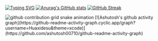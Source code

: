 [![Typing SVG](https://readme-typing-svg.herokuapp.com?font=Ma+Shan+Zheng&pause=1000&color=00D30C&width=435&lines=%E8%BF%99%E6%98%AF%E4%B8%80%E4%BD%8D%E8%BF%87%E6%B0%94%E7%9A%84%E8%80%81%E8%BD%A6%E8%BD%A6~;%E5%88%AB%E7%9C%8B%E5%95%A6%EF%BC%8C%E5%90%8E%E9%9D%A2%E4%BB%80%E4%B9%88%E9%83%BD%E6%B2%A1%E6%9C%89%E4%BA%86XD)](https://git.io/typing-svg)
[![Anurag's GitHub stats](https://github-readme-stats.vercel.app/api?username=Huaxidesu&count_private=true&show_icons=true&theme=great-gatsby)](https://github.com/anuraghazra/github-readme-stats)
[![GitHub Streak](https://streak-stats.demolab.com?user=huaxidesu%40gmail.com&theme=onedark-duo&hide_border=%E9%94%99%E8%AF%AF%E7%9A%84&locale=zh_Hans)](https://git.io/streak-stats)
<picture>

  <source media="(prefers-color-scheme: dark)" srcset="https://raw.githubusercontent.com/huige233/huige233/output/github-snake-dark.svg">

  <source media="(prefers-color-scheme: light)" srcset="https://raw.githubusercontent.com/huige233/huige233/output/github-snake.svg">

  <img alt="github contribution grid snake animation" src="https://raw.githubusercontent.com/huige233/huige233/output/github-snake.svg">

</picture>
[![Ashutosh's github activity graph](https://github-readme-activity-graph.cyclic.app/graph?username=Huaxidesu&theme=xcode)](https://github.com/ashutosh00710/github-readme-activity-graph)
